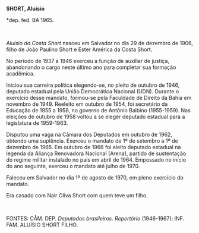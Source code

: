 **SHORT, Aluísio**

\*dep. fed. BA 1965.

 

*Aluísio da Costa Short* nasceu em Salvador no dia 29 de dezembro de
1906, filho de João Paulino Short e Ester América da Costa Short.

No período de 1937 a 1946 exerceu a função de auxiliar de justiça,
abandonando o cargo neste último ano para completar sua formação
acadêmica.

Iniciou sua carreira política elegendo-se, no pleito de outubro de 1946,
deputado estadual pela União Democrática Nacional (UDN). Durante o
exercício desse mandato, formou-se pela Faculdade de Direito da Bahia em
novembro de 1949. Reeleito em outubro de 1954, foi secretário da
Educação de 1955 a 1958, no governo de Antônio Balbino (1955-1959). Nas
eleições de outubro de 1958 voltou a se eleger deputado estadual para a
legislatura de 1959-1963.

Disputou uma vaga na Câmara dos Deputados em outubro de 1962, obtendo
uma suplência. Exerceu o mandato de 1º de setembro a 1º de dezembro de
1965. Em outubro de 1966 foi eleito deputado estadual na legenda da
Aliança Renovadora Nacional (Arena), partido de sustentação do regime
militar instalado no país em abril de 1964. Empossado no início do ano
seguinte, exerceu o mandato até julho de 1970.

Faleceu em Salvador no dia 1º de agosto de 1970, em pleno exercício do
mandato.

Era casado com Nair Oliva Short com quem teve um filho.

 

FONTES: CÂM. DEP. *Deputados brasileiros. Repertório* (1946-1967); INF.
FAM. ALUÍSIO SHORT FILHO.

 
